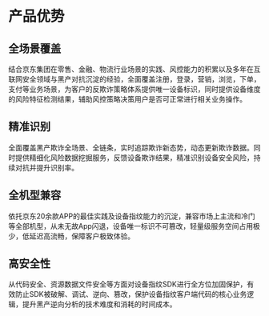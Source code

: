 # 产品优势

## 全场景覆盖

结合京东集团在零售、金融、物流行业场景的实践、风控能力的积累以及多年在互联网安全领域与黑产对抗沉淀的经验，全面覆盖注册，登录，营销，浏览，下单，支付等业务场景，为客户的反欺诈策略体系提供唯一设备标识，同时提供设备维度的风险特征检测结果，辅助风控策略决策用户是否可正常进行相关业务操作。

## 精准识别

全面覆盖黑产欺诈全场景、全链条，实时追踪欺诈新态势，动态更新欺诈数据。同时提供精细化风险数据挖掘服务，反馈设备欺诈结果，精准识别设备安全风险，持续对抗并提升识别率。

## 全机型兼容

依托京东20余款APP的最佳实践及设备指纹能力的沉淀，兼容市场上主流和冷门等全部机型，从未无故App闪退，设备唯一标识不可篡改，轻量级服务空间占用极少，低延迟高流畅，保障客户极致体验。

## 高安全性

从代码安全、资源数据文件安全等方面对设备指纹SDK进行全方位加固保护，有效防止SDK被破解、调试、逆向、篡改，保护设备指纹客户端代码的核心业务逻辑，提升黑产逆向分析的技术难度和消耗的时间成本。

